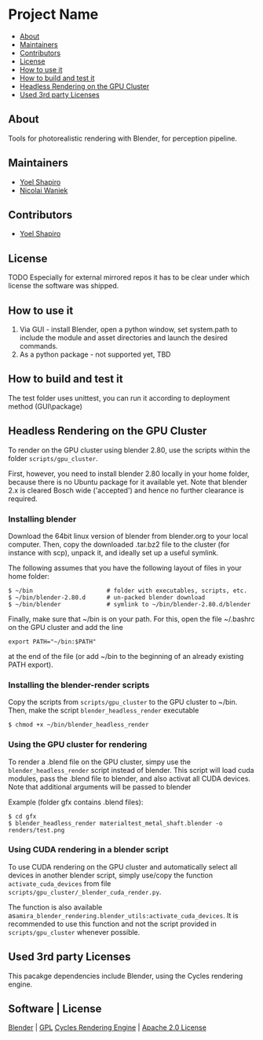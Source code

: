 # Project Name

* [About](#about)
* [Maintainers](#maintainers)
* [Contributors](#contributors)
* [License](#license)
* [How to use it](#use)
* [How to build and test it](#build)
* [Headless Rendering on the GPU Cluster](#clusterrendering)
* [Used 3rd party Licenses](#licenses)

## About<a name="about"></a>

Tools for photorealistic rendering with Blender, for perception pipeline.

## Maintainers<a name="maintainers"></a>

* [Yoel Shapiro](mailto:Yoel.Shapiro@il.bosch.com)
* [Nicolai Waniek](mailto:Nicolai.Waniek@de.bosch.com)

## Contributors<a name="contributors"></a>

* [Yoel Shapiro](mailto:Yoel.Shapiro@il.bosch.com)

## License<a name="license"></a>

TODO
Especially for external mirrored repos it has to be clear under which license
the software was shipped.

## How to use it<a name="use"></a>

1. Via GUI - install Blender, open a python window, set system.path to include the module and asset directories and launch the desired commands.
2. As a python package - not supported yet, TBD

## How to build and test it<a name="build"></a>

The test folder uses unittest, you can run it according to deployment method (GUI\package)



## Headless Rendering on the GPU Cluster<a name="clusterrendering"></a>

To render on the GPU cluster using blender 2.80, use the scripts within the
folder `scripts/gpu_cluster`.

First, however, you need to install blender 2.80 locally in your home folder,
because there is no Ubuntu package for it available yet. Note that blender 2.x
is cleared Bosch wide ('accepted') and hence no further clearance is required.


### Installing blender

Download the 64bit linux version of blender from blender.org to your local
computer. Then, copy the downloaded .tar.bz2 file to the cluster (for
instance with scp), unpack it, and ideally set up a useful symlink.

The following assumes that you have the following layout of files in your home
folder:

    $ ~/bin                     # folder with executables, scripts, etc.
    $ ~/bin/blender-2.80.d      # un-packed blender download
    $ ~/bin/blender             # symlink to ~/bin/blender-2.80.d/blender

Finally, make sure that ~/bin is on your path. For this, open the file ~/.bashrc
on the GPU cluster and add the line

    export PATH="~/bin:$PATH"

at the end of the file (or add ~/bin to the beginning of an already existing
PATH export).


### Installing the blender-render scripts

Copy the scripts from `scripts/gpu_cluster` to the GPU cluster to ~/bin. Then,
make the script `blender_headless_render` executable

    $ chmod +x ~/bin/blender_headless_render


### Using the GPU cluster for rendering

To render a .blend file on the GPU cluster, simpy use the
`blender_headless_render` script instead of blender. This script will load cuda
modules, pass the .blend file to blender, and also activat all CUDA devices.
Note that additional arguments will be passed to blender

Example (folder gfx contains .blend files):

    $ cd gfx
    $ blender_headless_render materialtest_metal_shaft.blender -o renders/test.png


### Using CUDA rendering in a blender script

To use CUDA rendering on the GPU cluster and automatically select all devices
in another blender script, simply use/copy the function `activate_cuda_devices` from
file `scripts/gpu_cluster/_blender_cuda_render.py`.

The function is also available as`amira_blender_rendering.blender_utils:activate_cuda_devices`.
It is recommended to use this function and not the script provided in
`scripts/gpu_cluster` whenever possible.



## Used 3rd party Licenses<a name="licenses"></a>

This pacakge dependencies include Blender, using the Cycles rendering engine.

Software | License
------------------
[Blender](https://www.blender.org/about/license/) | [GPL](http://www.gnu.org/licenses/gpl-3.0.html)
[Cycles Rendering Engine](https://www.blender.org/about/license/) | [Apache 2.0 License](http://www.apache.org/licenses/LICENSE-2.0.txt)

